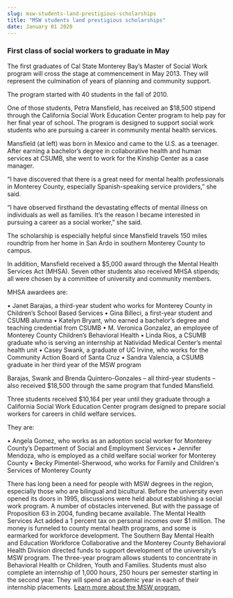 ```yaml
---
slug: msw-students-land-prestigious-scholarships
title: "MSW students land prestigious scholarships"
date: January 01 2020
---
```


 
<h3>First class of social workers to graduate in May</h3>
<p>
  The first graduates of Cal State Monterey Bay’s Master of Social Work program
  will cross the stage at commencement in May 2013. They will represent the
  culmination of years of planning and community support.
</p>
<p>The program started with 40 students in the fall of 2010.</p>
<p>
  One of those students, Petra Mansfield, has received an $18,500 stipend
  through the California Social Work Education Center program to help pay for
  her final year of school. The program is designed to support social work
  students who are pursuing a career in community mental health services.
</p>
<p>
  Mansfield (at left) was born in Mexico and came to the U.S. as a teenager.
  After earning a bachelor’s degree in collaborative health and human services
  at CSUMB, she went to work for the Kinship Center as a case manager.
</p>
<p>
  “I have discovered that there is a great need for mental health professionals
  in Monterey County, especially Spanish-speaking service providers,” she said.
</p>
<p>
  “I have observed firsthand the devastating effects of mental illness on
  individuals as well as families. It’s the reason I became interested in
  pursuing a career as a social worker,” she said.
</p>
<p>
  The scholarship is especially helpful since Mansfield travels 150 miles
  roundtrip from her home in San Ardo in southern Monterey County to campus.
</p>
<p>
  In addition, Mansfield received a $5,000 award through the Mental Health
  Services Act (MHSA). Seven other students also received MHSA stipends; all
  were chosen by a committee of university and community members.
</p>
<p>MHSA awardees are:</p>
<p>
  • Janet Barajas, a third-year student who works for Monterey County in
  Children’s School Based Services • Gina Billeci, a first-year student and
  CSUMB alumna • Katelyn Bryant, who earned a bachelor’s degree and teaching
  credential from CSUMB • M. Veronica Gonzalez, an employee of Monterey County
  Children’s Behavioral Health • Linda Rios, a CSUMB graduate who is serving an
  internship at Natividad Medical Center’s mental health unit • Casey Swank, a
  graduate of UC Irvine, who works for the Community Action Board of Santa Cruz
  • Sandra Valencia, a CSUMB graduate in her third year of the MSW program
</p>
<p>
  Barajas, Swank and Brenda Quintero-Gonzales – all third-year students – also
  received $18,500 through the same program that funded Mansfield.
</p>
<p>
  Three students received $10,164 per year until they graduate through a
  California Social Work Education Center program designed to prepare social
  workers for careers in child welfare services.
</p>
<p>They are:</p>
<p>
  • Angela Gomez, who works as an adoption social worker for Monterey County’s
  Department of Social and Employment Services • Jennifer Mendoza, who is
  employed as a child welfare social worker for Monterey County • Becky
  Pimentel-Sherwood, who works for Family and Children's Services of Monterey
  County
</p>
<p>
  There has long been a need for people with MSW degrees in the region,
  especially those who are bilingual and bicultural. Before the university even
  opened its doors in 1995, discussions were held about establishing a social
  work program. A number of obstacles intervened. But with the passage of
  Proposition 63 in 2004, funding became available. The Mental Health Services
  Act added a 1 percent tax on personal incomes over $1 million. The money is
  funneled to county mental health programs, and some is earmarked for workforce
  development. The Southern Bay Mental Health and Education Workforce
  Collaborative and the Monterey County Behavioral Health Division directed
  funds to support development of the university’s MSW program. The three-year
  program allows students to concentrate in Behavioral Health or Children, Youth
  and Families. Students must also complete an internship of 1,000 hours, 250
  hours per semester starting in the second year. They will spend an academic
  year in each of their internship placements.
  <a href="https://csumb.edu/msw">Learn more about the MSW program.</a>
</p>
<p></p>
<p></p>
 
